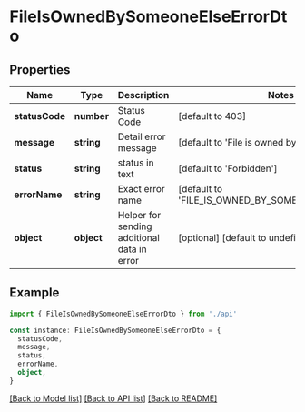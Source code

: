 # FileIsOwnedBySomeoneElseErrorDto

## Properties

| Name           | Type       | Description                                 | Notes                                              |
| -------------- | ---------- | ------------------------------------------- | -------------------------------------------------- |
| **statusCode** | **number** | Status Code                                 | [default to 403]                                   |
| **message**    | **string** | Detail error message                        | [default to 'File is owned by someone else.']      |
| **status**     | **string** | status in text                              | [default to 'Forbidden']                           |
| **errorName**  | **string** | Exact error name                            | [default to 'FILE_IS_OWNED_BY_SOMEONE_ELSE_ERROR'] |
| **object**     | **object** | Helper for sending additional data in error | [optional] [default to undefined]                  |

## Example

```typescript
import { FileIsOwnedBySomeoneElseErrorDto } from './api'

const instance: FileIsOwnedBySomeoneElseErrorDto = {
  statusCode,
  message,
  status,
  errorName,
  object,
}
```

[[Back to Model list]](../README.md#documentation-for-models) [[Back to API list]](../README.md#documentation-for-api-endpoints) [[Back to README]](../README.md)
